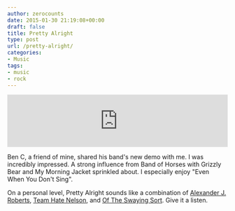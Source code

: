 ```yaml
---
author: zerocounts
date: 2015-01-30 21:19:08+00:00
draft: false
title: Pretty Alright
type: post
url: /pretty-alright/
categories:
- Music
tags:
- music
- rock
---
```


<iframe style="border: 0; width: 100%; height: 120px;" src="https://bandcamp.com/EmbeddedPlayer/album=3653133428/size=large/bgcol=ffffff/linkcol=0687f5/tracklist=false/artwork=small/transparent=true/" seamless><a href="https://prettyalright.bandcamp.com/album/demo-2015">Demo 2015 by Pretty Alright</a></iframe>

Ben C, a friend of mine, shared his band's new demo with me. I was incredibly impressed. A strong influence from Band of Horses with Grizzly Bear and My Morning Jacket sprinkled about. I especially enjoy "Even When You Don't Sing".

On a personal level, Pretty Alright sounds like a combination of [Alexander J. Roberts](https://itunes.apple.com/us/album/stay-hungry-stay-foolish/id313454594), [Team Hate Nelson](https://soundcloud.com/altamont-archives/sets/team-hate-nelson), and [Of The Swaying Sort](https://soundcloud.com/altamont-archives/sets/of-the-swaying-sort). Give it a listen.
